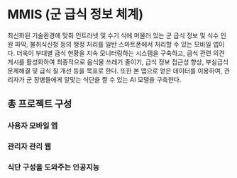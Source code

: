 # MMIS (군 급식 정보 체계)

 최신화된 기술환경에 맞춰 인트라넷 및 수기 식에 머물러 있는 군 급식 정보 및 식수 인원 파악, 불취식신청 등의 행정 처리를 일반 스마트폰에서 처리할 수 있는 모바일 앱이다. 더욱이 부대별 급식 현황을 지속 모니터링하는 시스템을 구축하고, 급식 관련 의견 게시를 활성화하여 최종적으로 음식물 쓰레기 줄이기, 급식 정보 접근성 향상, 부실급식 문제해결 및 급식 질 개선 등을 목표로 한다. 또한 본 앱으로 얻은 데이터를 이용하여, 관리자가 군 장병들에게 알맞는 식단을 짤 수 있는 AI 모델을 구축한다. 
 

## 총 프로젝트 구성 

### 사용자 모바일 앱

### 관리자 관리 웹

### 식단 구성을 도와주는 인공지능


